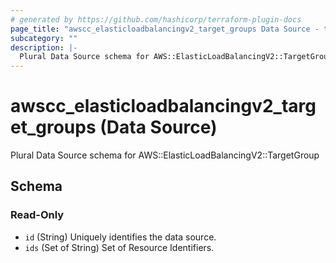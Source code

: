 ```yaml
---
# generated by https://github.com/hashicorp/terraform-plugin-docs
page_title: "awscc_elasticloadbalancingv2_target_groups Data Source - terraform-provider-awscc"
subcategory: ""
description: |-
  Plural Data Source schema for AWS::ElasticLoadBalancingV2::TargetGroup
---
```


# awscc_elasticloadbalancingv2_target_groups (Data Source)

Plural Data Source schema for AWS::ElasticLoadBalancingV2::TargetGroup



<!-- schema generated by tfplugindocs -->
## Schema

### Read-Only

- `id` (String) Uniquely identifies the data source.
- `ids` (Set of String) Set of Resource Identifiers.
